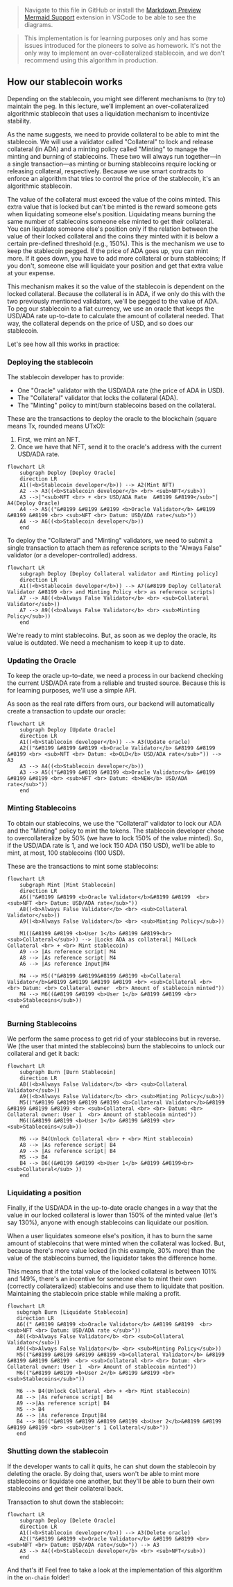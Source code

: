> Navigate to this file in GitHub or install the [Markdown Preview Mermaid Support](https://marketplace.visualstudio.com/items?itemName=bierner.markdown-mermaid) extension in VSCode to be able to see the diagrams.

>This implementation is for learning purposes only and has some issues introduced for the pioneers to solve as homework. It's not the only way to implement an over-collateralized stablecoin, and we don't recommend using this algorithm in production.

## How our stablecoin works

Depending on the stablecoin, you might see different mechanisms to (try to) maintain the peg. In this lecture, we’ll implement an over-collateralized algorithmic stablecoin that uses a liquidation mechanism to incentivize stability.

As the name suggests, we need to provide collateral to be able to mint the stablecoin. We will use a validator called "Collateral" to lock and release collateral (in ADA) and a minting policy called "Minting" to manage the minting and burning of stablecoins. These two will always run together—in a single transaction—as minting or burning stablecoins require locking or releasing collateral, respectively. Because we use smart contracts to enforce an algorithm that tries to control the price of the stablecoin, it's an algorithmic stablecoin.

The value of the collateral must exceed the value of the coins minted. This extra value that is locked but can't be minted is the reward someone gets when liquidating someone else's position. Liquidating means burning the same number of stablecoins someone else minted to get their collateral. You can liquidate someone else's position only if the relation between the value of their locked collateral and the coins they minted with it is below a certain pre-defined threshold (e.g., 150%). This is the mechanism we use to keep the stablecoin pegged. If the price of ADA goes up, you can mint more. If it goes down, you have to add more collateral or burn stablecoins; If you don't, someone else will liquidate your position and get that extra value at your expense.

This mechanism makes it so the value of the stablecoin is dependent on the locked collateral. Because the collateral is in ADA, if we only do this with the two previously mentioned validators, we'll be pegged to the value of ADA. To peg our stablecoin to a fiat currency, we use an oracle that keeps the USD/ADA rate up-to-date to calculate the amount of collateral needed. That way, the collateral depends on the price of USD, and so does our stablecoin.

Let's see how all this works in practice:

### Deploying the stablecoin

The stablecoin developer has to provide:
- One "Oracle" validator with the USD/ADA rate (the price of ADA in USD).
- The "Collateral" validator that locks the collateral (ADA).
- The "Minting" policy to mint/burn stablecoins based on the collateral.

These are the transactions to deploy the oracle to the blockchain (square means Tx, rounded means UTxO):

1. First, we mint an NFT.
2. Once we have that NFT, send it to the oracle's address with the current USD/ADA rate.

```mermaid
flowchart LR
    subgraph Deploy [Deploy Oracle]
    direction LR
    A1((<b>Stablecoin developer</b>)) --> A2(Mint NFT)
    A2 --> A3((<b>Stablecoin developer</b> <br> <sub>NFT</sub>))
    A3 -->|"<sub>NFT <br> + <br> USD/ADA Rate  &#8199 &#8199</sub>"| A4(Deploy Oracle)
    A4 --> A5(("&#8199 &#8199 &#8199 <b>Oracle Validator</b> &#8199 &#8199 &#8199 <br> <sub>NFT <br> Datum: USD/ADA rate</sub>"))
    A4 --> A6((<b>Stablecoin developer</b>))
    end
```
To deploy the "Collateral" and "Minting" validators, we need to submit a single transaction to attach them as reference scripts to the "Always False" validator (or a developer-controlled) address.

```mermaid
flowchart LR
    subgraph Deploy [Deploy Collateral validator and Minting policy]
    direction LR
    A1((<b>Stablecoin developer</b>)) --> A7(&#8199 Deploy Collateral Validator &#8199 <br> and Minting Policy <br> as reference scripts)
    A7 --> A8((<b>Always False Validator</b> <br> <sub>Collateral Validator</sub>))
    A7 --> A9((<b>Always False Validator</b> <br> <sub>Minting Policy</sub>))
    end
```

We're ready to mint stablecoins. But, as soon as we deploy the oracle, its value is outdated. We need a mechanism to keep it up to date.

### Updating the Oracle

To keep the oracle up-to-date, we need a process in our backend checking the current USD/ADA rate from a reliable and trusted source. Because this is for learning purposes, we'll use a simple API.

As soon as the real rate differs from ours, our backend will automatically create a transaction to update our oracle:

```mermaid 
flowchart LR
    subgraph Deploy [Update Oracle]
    direction LR
    A1((<b>Stablecoin developer</b>)) --> A3(Update oracle)
    A2(("&#8199 &#8199 &#8199 <b>Oracle Validator</b> &#8199 &#8199 &#8199 <br> <sub>NFT <br> Datum: <b>OLD</b> USD/ADA rate</sub>")) --> A3
    A3 --> A4((<b>Stablecoin developer</b>))
    A3 --> A5(("&#8199 &#8199 &#8199 <b>Oracle Validator</b> &#8199 &#8199 &#8199 <br> <sub>NFT <br> Datum: <b>NEW</b> USD/ADA rate</sub>"))
    end
```

### Minting Stablecoins

To obtain our stablecoins, we use the "Collateral" validator to lock our ADA and the "Minting" policy to mint the tokens. The stablecoin developer chose to overcollateralize by 50% (we have to lock 150% of the value minted). So, if the USD/ADA rate is 1, and we lock 150 ADA (150 USD), we'll be able to mint, at most, 100 stablecoins (100 USD). 

These are the transactions to mint some stablecoins:

```mermaid
flowchart LR
    subgraph Mint [Mint Stablecoin]
    direction LR
    A6(("&#8199 &#8199 <b>Oracle Validator</b>&#8199 &#8199  <br> <sub>NFT <br> Datum: USD/ADA rate</sub>"))
    A8((<b>Always False Validator</b> <br> <sub>Collateral Validator</sub>))
    A9((<b>Always False Validator</b> <br> <sub>Minting Policy</sub>))

    M1((&#8199 &#8199 <b>User 1</b> &#8199 &#8199<br> <sub>Collateral</sub>)) --> |Locks ADA as collateral| M4(Lock Collateral <br> + <br> Mint stablecoin)
    A9 --> |As reference script| M4
    A8 --> |As reference script| M4
    A6 --> |As reference Input|M4

    M4 --> M5(("&#8199 &#8199&#8199 &#8199 <b>Collateral Validator</b>&#8199 &#8199 &#8199 &#8199 <br> <sub>Collateral <br> <br> Datum: <br> Collateral owner  <br> Amount of stablecoin minted"))
    M4 --> M6((&#8199 &#8199 <b>User 1</b> &#8199 &#8199 <br> <sub>Stablecoins</sub>))
    end
```

### Burning Stablecoins

We perform the same process to get rid of your stablecoins but in reverse. 
We (the user that minted the stablecoins) burn the stablecoins to unlock our collateral and get it back:

```mermaid
flowchart LR
    subgraph Burn [Burn Stablecoin]
    direction LR
    A8((<b>Always False Validator</b> <br> <sub>Collateral Validator</sub>))
    A9((<b>Always False Validator</b> <br> <sub>Minting Policy</sub>))
    M5(("&#8199 &#8199 &#8199 &#8199 <b>Collateral Validator</b>&#8199 &#8199 &#8199 &#8199 <br> <sub>Collateral <br> <br> Datum: <br> Collateral owner: User 1  <br> Amount of stablecoin minted"))
    M6((&#8199 &#8199 <b>User 1</b> &#8199 &#8199 <br> <sub>Stablecoins</sub>))

    M6 --> B4(Unlock Collateral <br> + <br> Mint stablecoin)
    A8 --> |As reference script| B4
    A9 --> |As reference script| B4
    M5 --> B4
    B4 --> B6((&#8199 &#8199 <b>User 1</b> &#8199 &#8199<br> <sub>Collateral</sub> ))
    end
```

 ### Liquidating a position

Finally, if the USD/ADA in the up-to-date oracle changes in a way that the value in our locked collateral is lower than 150% of the minted value (let's say 130%), anyone with enough stablecoins can liquidate our position.

When a user liquidates someone else's position, it has to burn the same amount of stablecoins that were minted when the collateral was locked. But, because there's more value locked (in this example, 30% more) than the value of the stablecoins burned, the liquidator takes the difference home.

This means that if the total value of the locked collateral is between 101% and 149%, there's an incentive for someone else to mint their own (correctly collateralized) stablecoins and use them to liquidate that position. Maintaining the stablecoin price stable while making a profit.

 ```mermaid
flowchart LR
    subgraph Burn [Liquidate Stablecoin]
    direction LR
    A6((" &#8199 &#8199 <b>Oracle Validator</b> &#8199 &#8199  <br> <sub>NFT <br> Datum: USD/ADA rate </sub>"))
    A8((<b>Always False Validator</b> <br> <sub>Collateral Validator</sub>))
    A9((<b>Always False Validator</b> <br> <sub>Minting Policy</sub>))
    M5(("&#8199 &#8199 &#8199 &#8199 <b>Collateral Validator</b> &#8199 &#8199 &#8199 &#8199  <br> <sub>Collateral <br> <br> Datum: <br> Collateral owner: User 1  <br> Amount of stablecoin minted"))
    M6(("&#8199 &#8199 <b>User 2</b> &#8199 &#8199 <br> <sub>Stablecoins</sub>"))

    M6 --> B4(Unlock Collateral <br> + <br> Mint stablecoin)
    A8 --> |As reference script| B4
    A9 -->|As reference script| B4
    M5 --> B4
    A6 --> |As reference Input|B4
    B4 --> B6(("&#8199 &#8199 &#8199 &#8199 <b>User 2</b>&#8199 &#8199 &#8199 &#8199 <br> <sub>User's 1 Collateral</sub>"))
    end
```

### Shutting down the stablecoin

If the developer wants to call it quits, he can shut down the stablecoin by deleting the oracle. By doing that, users won't be able to mint more stablecoins or liquidate one another, but they'll be able to burn their own stablecoins and get their collateral back.

Transaction to shut down the stablecoin:

```mermaid
flowchart LR
    subgraph Deploy [Delete Oracle]
    direction LR
    A1((<b>Stablecoin developer</b>)) --> A3(Delete oracle)
    A2(("&#8199 &#8199 <b>Oracle Validator</b> &#8199 &#8199 <br> <sub>NFT <br> Datum: USD/ADA rate</sub>")) --> A3
    A3 --> A4((<b>Stablecoin developer</b> <br> <sub>NFT</sub>))
    end
```

And that's it! Feel free to take a look at the implementation of this algorithm in the `on-chain` folder!
